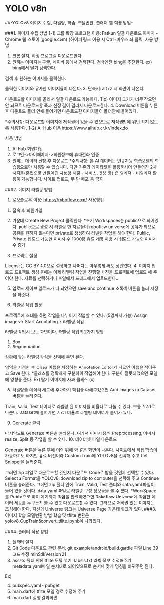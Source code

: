 # YOLO v8n
##-YOLOv8 이미지 수집, 라벨링, 학습, 모델변환, 플러터 앱 적용 방법-

###1.	이미지 수집 방법
1-1) 크롬 확장 프로그램 이용: Fatkun 일괄 다운로드 이미지 - Chrome 웹 스토어 (google.com) (하이퍼 링크 이용 시 Ctrl+마우스 좌 클릭)
사용 방법
1.	크롬 설치, 확장 프로그램 다운로드한다.
2.	원하는 이미지는 구글, 네이버 등에서 검색한다. 검색엔진 bing을 추천한다.
ex) bing에서 딸기 검색한다.

검색 후 원하는 이미지를 클릭한다.
 
클릭한 이미지와 유사한 이미지들이 나온다.
3.	단축키: alt+z 시 화면이 나온다.
 
다운로드할 이미지를 골라서 일괄 다운로드 가능하다.
Tip) 이미지 크기가 너무 작으면 안 되므로 다운로드할 폭과 신장 길이 걸러서 다운로드한다.
4.	Download 버튼을 누른 후 다운로드 폴더 안에 들어가면 다운로드한 이미지들이 폴더안에 들어있다.
 
*주의사항: 다운로드할 이미지에 저작권이 있을 수 있으므로 저작권법에 위반 되지 않도록 사용한다.
1-2) AI-Hub 이용 https://www.aihub.or.kr/index.do
 
사용 방법
1.	AI Hub 회원가입
2.	로그인->마이페이지->회원정보에 휴대전화 인증
3.	원하는 데이터 신청 후 다운로드
*주의사항: 본 AI 데이터는 인공지능 학습모델의 학습용으로만 사용할 수 있습니다. 다만 기존의 데이터셋을 활용하시어 만들어진 2차 저작물(훈련으로 만들어진 지능형 제품・서비스, 챗봇 등) 은 영리적・비영리적 활용이 가능합니다. 사이트 업로드, 무
단 배포 등 금지

###2.	이미지 라벨링 방법
1)	로보플로우 이용: https://roboflow.com/
사용방법
1.	접속 후 회원가입
 
2.	가운데 Create New Project 클릭한다.
*초기 Workspaces는 public으로 되어있다. public으로 생성 시 라벨링 한 자료들이 roboflow universe에 공유가 되므로 공유를 원하지 않는다면 private로 생성하여 라벨링 작업을 해야 한다. Public, Private 업로드 가능한 이미지 수 1000장 유료 계정 이용 시 업로드 가능한 이미지 수 증가
3.	프로젝트 설정
 
License는 CC BY 4.0으로 설정하고 나머지는 아무렇게 써도 상관없다.
4.	이미지 업로드
프로젝트 생성 후에는 이제 라벨링 작업을 진행할 사진을 프로젝트에 업로드 해 주어야 한다. 자료를 선택하거나 파일에서 드래그해서 업로드한다.. 

5.	업로드 세이브
업로드가 다 되었으면 save and continue 초록색 버튼을 눌러 저장을 해준다.
 
6.	라벨링 작업 할당
 
프로젝트에 초대를 하면 작업을 나누어서 작업할 수 있다. (5명까지 가능)
Assign images-> Start Annotating
7.	라벨링 작업
 
라벨링 작업시 보는 화면이다.
라벨링 작업의 2가지 방법
1.	Box
2.	Segmentation 
  
상황에 맞는 라벨링 방식을 선택해 주면 된다. 
 
영역을 지정한 후 Class 이름을 지정하는 Annotation Editor가 나오면 이름을 적어주고 Save 한다.
*클래스를 정확하게 구분하여 작업해야 한다. 구분이 잘못되었으면 모델에 영향을 준다. Ex) 딸기 이미지에 사과 클래스 (x)

8.	라벨링을 데이터 세트에 추가하기
작업을 다해주었으면 Add images to Dataset 버튼을 눌러준다. 
 
Train, Valid, Test 데이터로 라벨링 된 이미지를 비율대로 나눌 수 있다.
보통 7:2:1로 나눈다. 
Dataset에 들어가면 7:2:1 비율로 라벨링 데이터가 들어가 있다.

9.	Generate 클릭
 
마지막으로 Generate 버튼을 눌러준다. 여기서 이미지 증식 Preprocessing, 이미지 resize, Split 등 작업을 할 수 있다.
10.	데이터셋 파일 다운로드
 
Generate 버튼을 누른 후에 이런 위에 와 같은 화면이 나온다. 사이트에서 직접 학습이 가능하기도 하지만 유료 버전이라 Custom Train에 YOLOv8을 선택해 주고 Get Snippet을 눌러준다. 
 
그러면 zip 파일로 다운로드할 것인지 다운로드 Code로 받을 것인지 선택할 수 있다. Select a Format을 YOLOv8, download zip to computer을 선택해 주고 Continue 버튼을 눌러준다.
그러면 zip 폴더 안에 Train, Valid, Test 폴더와 data.yaml 파일이 들어 있을 것이다.
data.yaml 파일로 라벨링 구성 정보들을 볼 수 있다.
*WorkSpace를 Public으로 하여 여기까지 작업을 완료하였으면 Roboflow Universe에 작업한 데이터 세트를 누구든지 볼 수 있고 다운로드할 수 있다. 그러므로 저작권 있는 이미지는 조심해야 한다. 자신의 Universe 링크는 Universe Page 가운데 링크가 있다.
###3.	이미지 학습 모델변환 방법
학습 및 tflite 변환은 yolov8_CupTrain&convert_tflite.ipynb에 나와있다.

###4.	플러터 적용 방법
1.	플러터 설치
2.	Git Code 다운로드 관련 문서, git
example/android/build.gardle 파일 Line 39 코드 수정 minSdkVersion 21 
3.	assets 폴더 안에 tflite 모델 넣기, labels.txt 라벨 정보 수정해주기
metadata.yaml파일 순서대로 되어있으므로 순서에 맞게 명칭을 바꿔주면 된다.

Ex)
 
 
4.	pubspec.yaml - pubget
5.	main.dart에 tflite 모델 경로 수정해 주기
6.	main.dart 실행
결과화면
 
 
